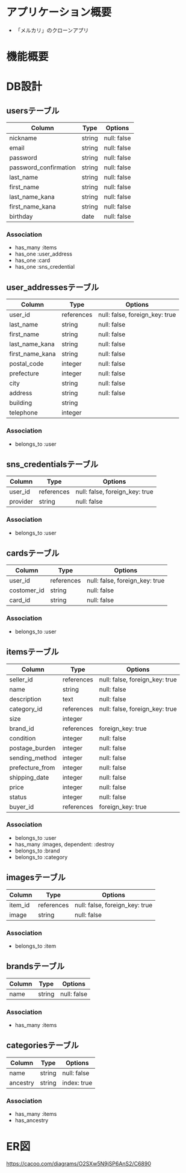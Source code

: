 # アプリケーション概要
- 「メルカリ」のクローンアプリ

# 機能概要

# DB設計
## usersテーブル
|Column|Type|Options|
|------|----|-------|
|nickname|string|null: false|
|email|string|null: false|
|password|string|null: false|
|password_confirmation|string|null: false|
|last_name|string|null: false|
|first_name|string|null: false|
|last_name_kana|string|null: false|
|first_name_kana|string|null: false|
|birthday|date|null: false|

### Association
- has_many :items
- has_one :user_address
- has_one :card
- has_one :sns_credential

## user_addressesテーブル
|Column|Type|Options|
|------|----|-------|
|user_id|references|null: false, foreign_key: true|
|last_name|string|null: false|
|first_name|string|null: false|
|last_name_kana|string|null: false|
|first_name_kana|string|null: false|
|postal_code|integer|null: false|
|prefecture|integer|null: false|
|city|string|null: false|
|address|string|null: false|
|building|string||
|telephone|integer||

### Association
- belongs_to :user

## sns_credentialsテーブル
|Column|Type|Options|
|------|----|-------|
|user_id|references|null: false, foreign_key: true|
|provider|string|null: false|

### Association
- belongs_to :user

## cardsテーブル
|Column|Type|Options|
|------|----|-------|
|user_id|references|null: false, foreign_key: true|
|costomer_id|string|null: false|
|card_id|string|null: false|

### Association
- belongs_to :user

## itemsテーブル
|Column|Type|Options|
|------|----|-------|
|seller_id|references|null: false, foreign_key: true|
|name|string|null: false|
|description|text|null: false|
|category_id|references|null: false, foreign_key: true|
|size|integer||
|brand_id|references|foreign_key: true|
|condition|integer|null: false|
|postage_burden|integer|null: false|
|sending_method|integer|null: false|
|prefecture_from|integer|null: false|
|shipping_date|integer|null: false|
|price|integer|null: false|
|status|integer|null: false|
|buyer_id|references|foreign_key: true|

### Association
- belongs_to :user
- has_many :images, dependent: :destroy
- belongs_to :brand
- belongs_to :category

## imagesテーブル
|Column|Type|Options|
|------|----|-------|
|item_id|references|null: false, foreign_key: true|
|image|string|null: false|

### Association
- belongs_to :item

## brandsテーブル
|Column|Type|Options|
|------|----|-------|
|name|string|null: false|

### Association
- has_many :items

## categoriesテーブル
|Column|Type|Options|
|------|----|-------|
|name|string|null: false|
|ancestry|string|index: true|

### Association
- has_many :items
- has_ancestry

# ER図
https://cacoo.com/diagrams/O2SXw5N9jSP6AnS2/C6890